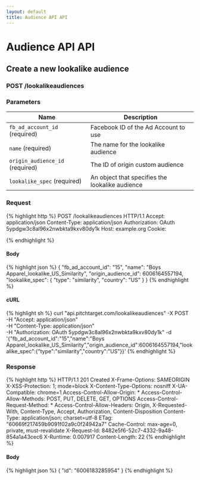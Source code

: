 ```yaml
---
layout: default
title: Audience API API
---
```


# Audience API API

## Create a new lookalike audience

### POST /lookalikeaudiences


### Parameters

Name | Description |
-----|-------------|
`fb_ad_account_id` (required) | Facebook ID of the Ad Account to use |
`name` (required) | The name for the lookalike audience |
`origin_audience_id` (required) | The ID of origin custom audience |
`lookalike_spec` (required) | An object that specifies the lookalike audience |

### Request

{% highlight http %}
POST /lookalikeaudiences HTTP/1.1
Accept: application/json
Content-Type: application/json
Authorization: OAuth 5ypdgw3c8al96x2nwbkta9kxv80dy1k
Host: example.org
Cookie: 

{% endhighlight %}

#### Body

{% highlight json %}
{
  "fb_ad_account_id": "15",
  "name": "Boys Apparel_lookalike_US_Similarity",
  "origin_audience_id": 6006164557194,
  "lookalike_spec": {
    "type": "similarity",
    "country": "US"
  }
}
{% endhighlight %}

#### cURL

{% highlight sh %}
curl "api.pitchtarget.com/lookalikeaudiences" -X POST \
	-H "Accept: application/json" \
	-H "Content-Type: application/json" \
	-H "Authorization: OAuth 5ypdgw3c8al96x2nwbkta9kxv80dy1k" -d '{"fb_ad_account_id":"15","name":"Boys Apparel_lookalike_US_Similarity","origin_audience_id":6006164557194,"lookalike_spec":{"type":"similarity","country":"US"}}'
{% endhighlight %}

### Response

{% highlight http %}
HTTP/1.1 201 Created
X-Frame-Options: SAMEORIGIN
X-XSS-Protection: 1; mode=block
X-Content-Type-Options: nosniff
X-UA-Compatible: chrome=1
Access-Control-Allow-Origin: *
Access-Control-Allow-Methods: POST, PUT, DELETE, GET, OPTIONS
Access-Control-Request-Method: *
Access-Control-Allow-Headers: Origin, X-Requested-With, Content-Type, Accept, Authorization, Content-Disposition
Content-Type: application/json; charset=utf-8
ETag: "60669f217459b9091f02a9c0f24942a7"
Cache-Control: max-age=0, private, must-revalidate
X-Request-Id: 8482e5f6-52c7-4332-9a48-854a1a43cec6
X-Runtime: 0.007917
Content-Length: 22
{% endhighlight %}

#### Body

{% highlight json %}
{
  "id": "6006183285954"
}
{% endhighlight %}

